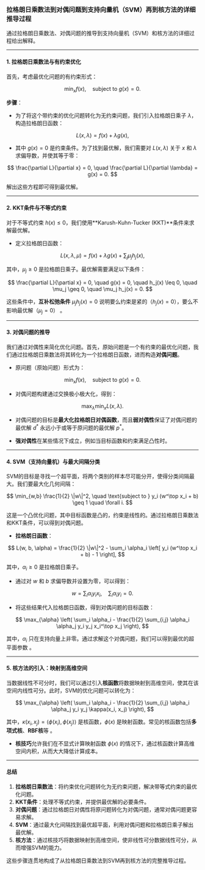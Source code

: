 ### 拉格朗日乘数法到对偶问题到支持向量机（SVM）再到核方法的详细推导过程

通过拉格朗日乘数法、对偶问题的推导到支持向量机（SVM）和核方法的详细过程给出解释。

---

#### 1. **拉格朗日乘数法与有约束优化**

首先，考虑最优化问题的有约束形式：

$$
\min_x f(x), \quad \text{subject to } g(x) = 0.
$$

**步骤**：

* 为了将这个带约束的优化问题转化为无约束问题，我们引入拉格朗日乘子 $\lambda$，构造拉格朗日函数：

$$
L(x, \lambda) = f(x) + \lambda g(x),
$$

* 其中 $g(x) = 0$ 是约束条件。为了找到最优解，我们需要对 $L(x, \lambda)$ 关于 $x$ 和 $\lambda$ 求偏导数，并使其等于零：

$$
\frac{\partial L}{\partial x} = 0, \quad \frac{\partial L}{\partial \lambda} = g(x) = 0.
$$

解出这些方程即可得到最优解。

---

#### 2. **KKT条件与不等式约束**

对于不等式约束 $h(x) \leq 0$，我们使用**Karush-Kuhn-Tucker (KKT)**条件来求解最优解。

* 定义拉格朗日函数：

$$
L(x, \lambda, \mu) = f(x) + \lambda g(x) + \sum_{j} \mu_j h_j(x),
$$

其中，$\mu_j \geq 0$ 是拉格朗日乘子。最优解需要满足以下条件：

$$
\frac{\partial L}{\partial x} = 0, \quad g(x) = 0, \quad h_j(x) \leq 0, \quad \mu_j \geq 0, \quad \mu_j h_j(x) = 0.
$$

这些条件中，**互补松弛条件** $\mu_j h_j(x) = 0$ 说明要么约束是紧的（$h_j(x) = 0$），要么不影响最优解（$\mu_j = 0$） 。

---

#### 3. **对偶问题的推导**

我们通过对偶性来简化优化问题。首先，原始问题是一个有约束的最优化问题，我们通过拉格朗日乘数法将其转化为一个拉格朗日函数，进而构造**对偶问题**。

* 原问题（原始问题）形式为：

$$
\min_{x} f(x), \quad \text{subject to } g(x) = 0.
$$

* 对偶问题构建通过交换极小极大化，得到：

$$
\max_{\lambda} \min_{x} L(x, \lambda).
$$

* 对偶问题的目标是**最大化拉格朗日对偶函数**，而且**弱对偶性**保证了对偶问题的最优解 $d^*$ 永远小于或等于原问题的最优解 $p^*$。

* **强对偶性**在某些情况下成立，例如当目标函数和约束满足凸性时。

---

#### 4. **SVM（支持向量机）与最大间隔分类**

SVM的目标是寻找一个超平面，将两个类别的样本尽可能分开，使得分类间隔最大。我们要最大化几何间隔：

$$
\min_{w,b} \frac{1}{2} \|w\|^2, \quad \text{subject to } y_i (w^\top x_i + b) \geq 1 \quad \forall i.
$$

这是一个凸优化问题，其中目标函数是凸的，约束是线性的。通过拉格朗日乘数法和KKT条件，可以得到对偶问题。

* **拉格朗日函数**：

$$
L(w, b, \alpha) = \frac{1}{2} \|w\|^2 - \sum_i \alpha_i \left[ y_i (w^\top x_i + b) - 1 \right],
$$

其中，$\alpha_i \geq 0$ 是拉格朗日乘子。

* 通过对 $w$ 和 $b$ 求偏导数并设置为零，可以得到：

$$
w = \sum_i \alpha_i y_i x_i, \quad \sum_i \alpha_i y_i = 0.
$$

* 将这些结果代入拉格朗日函数，得到对偶问题的目标函数：

$$
\max_{\alpha} \left( \sum_i \alpha_i - \frac{1}{2} \sum_{i,j} \alpha_i \alpha_j y_i y_j x_i^\top x_j \right),
$$

其中，$\alpha_i$ 只在支持向量上非零。通过求解这个对偶问题，我们可以得到最优的超平面参数 。

---

#### 5. **核方法的引入：映射到高维空间**

当数据线性不可分时，我们可以通过引入**核函数**将数据映射到高维空间，使其在该空间内线性可分。此时，SVM的优化问题可以转化为：

$$
\max_{\alpha} \left( \sum_i \alpha_i - \frac{1}{2} \sum_{i,j} \alpha_i \alpha_j y_i y_j \kappa(x_i, x_j) \right),
$$

其中，$\kappa(x_i, x_j) = \langle \phi(x_i), \phi(x_j) \rangle$ 是核函数，$\phi(x)$ 是映射函数。常见的核函数包括**多项式核**、**RBF核**等  。

* **核技巧**允许我们在不显式计算映射函数 $\phi(x)$ 的情况下，通过核函数计算高维空间内积，从而大大降低计算成本。

---

#### 总结

1. **拉格朗日乘数法**：将约束优化问题转化为无约束问题，解决带等式约束的最优化问题。
2. **KKT条件**：处理不等式约束，并提供最优解的必要条件。
3. **对偶问题**：通过拉格朗日对偶性将原问题转化为对偶问题，通常对偶问题更容易求解。
4. **SVM**：通过最大化间隔找到最优超平面，利用对偶问题和拉格朗日乘子解出最优解。
5. **核方法**：通过核技巧将数据映射到高维空间，使非线性可分数据线性可分，从而增强SVM的能力。

这些步骤连贯地构成了从拉格朗日乘数法到SVM再到核方法的完整推导过程。
